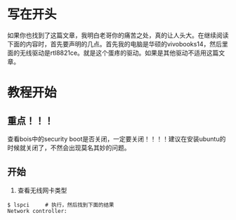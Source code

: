 # 写在开头
如果你也找到了这篇文章，我明白老哥你的痛苦之处，真的让人头大。在继续阅读下面的内容时，首先要声明的几点。首先我的电脑是华硕的vivobooks14，然后里面的无线驱动是rtl8821ce。就是这个蛋疼的驱动。如果是其他驱动不适用这篇文章。

# 教程开始
## 重点！！！
查看bois中的security boot是否关闭，一定要关闭！！！！建议在安装ubuntu的时候就关闭了，不然会出现莫名其妙的问题。
## 开始
1. 查看无线网卡类型
```
$ lspci     # 执行，然后找到下面的结果
Network controller: 

```
